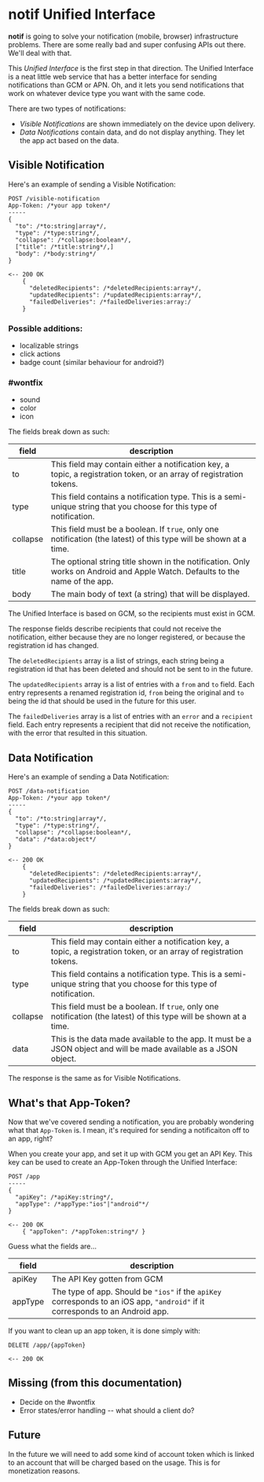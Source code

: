 notif Unified Interface
=======================

**notif** is going to solve your notification (mobile, browser) infrastructure problems.
There are some really bad and super confusing APIs out there.
We'll deal with that.

This *Unified Interface* is the first step in that direction.
The Unified Interface is a neat little web service that has a better interface for sending notifications than GCM or APN.
Oh, and it lets you send notifications that work on whatever device type you want with the same code.

There are two types of notifications:

- *Visible Notifications* are shown immediately on the device upon delivery.
- *Data Notifications* contain data, and do not display anything.
  They let the app act based on the data.

## Visible Notification

Here's an example of sending a Visible Notification:

    POST /visible-notification
    App-Token: /*your app token*/
    -----
    {
      "to": /*to:string|array*/,
      "type": /*type:string*/,
      "collapse": /*collapse:boolean*/,
      ["title": /*title:string*/,]
      "body": /*body:string*/
    }

    <-- 200 OK
        {
          "deletedRecipients": /*deletedRecipients:array*/,
          "updatedRecipients": /*updatedRecipients:array*/,
          "failedDeliveries": /*failedDeliveries:array:/
        }

### Possible additions:

- localizable strings
- click actions
- badge count (similar behaviour for android?)

### #wontfix

- sound
- color
- icon

The fields break down as such:

| field    | description                                                                                                                  |
| -------- | ---------------------------------------------------------------------------------------------------------------------------- |
| to       | This field may contain either a notification key, a topic, a registration token, or an array of registration tokens.         |
| type     | This field contains a notification type. This is a semi-unique string that you choose for this type of notification.         |
| collapse | This field must be a boolean. If `true`, only one notification (the latest) of this type will be shown at a time.            |
| title    | The optional string title shown in the notification. Only works on Android and Apple Watch. Defaults to the name of the app. |
| body     | The main body of text (a string) that will be displayed.                                                                     |

The Unified Interface is based on GCM, so the recipients must exist in GCM.

The response fields describe recipients that could not receive the notification, either because they are no longer registered, or because the registration id has changed.

The `deletedRecipients` array is a list of strings, each string being a registration id that has been deleted and should not be sent to in the future.

The `updatedRecipients` array is a list of entries with a `from` and `to` field.
Each entry represents a renamed registration id, `from` being the original and `to` being the id that should be used in the future for this user.

The `failedDeliveries` array is a list of entries with an `error` and a `recipient` field.
Each entry represents a recipient that did not receive the notification, with the error that resulted in this situation.

## Data Notification

Here's an example of sending a Data Notification:

    POST /data-notification
    App-Token: /*your app token*/
    -----
    {
      "to": /*to:string|array*/,
      "type": /*type:string*/,
      "collapse": /*collapse:boolean*/,
      "data": /*data:object*/
    }

    <-- 200 OK
        {
          "deletedRecipients": /*deletedRecipients:array*/,
          "updatedRecipients": /*updatedRecipients:array*/,
          "failedDeliveries": /*failedDeliveries:array:/
        }

The fields break down as such:

| field    | description                                                                                                                  |
| -------- | -------------------------------------------------------------------------------------------------------------------- |
| to       | This field may contain either a notification key, a topic, a registration token, or an array of registration tokens. |
| type     | This field contains a notification type. This is a semi-unique string that you choose for this type of notification. |
| collapse | This field must be a boolean. If `true`, only one notification (the latest) of this type will be shown at a time.    |
| data     | This is the data made available to the app. It must be a JSON object and will be made available as a JSON object.    |

The response is the same as for Visible Notifications.

## What's that App-Token?

Now that we've covered sending a notification, you are probably wondering what that `App-Token` is.
I mean, it's required for sending a notificaiton off to an app, right?

When you create your app, and set it up with GCM you get an API Key.
This key can be used to create an App-Token through the Unified Interface:

    POST /app
    -----
    {
      "apiKey": /*apiKey:string*/,
      "appType": /*appType:"ios"|"android"*/
    }

    <-- 200 OK
        { "appToken": /*appToken:string*/ }

Guess what the fields are...

| field   | description                                                                                                                    |
| ------- | ------------------------------------------------------------------------------------------------------------------------------ |
| apiKey  | The API Key gotten from GCM                                                                                                    |
| appType | The type of app. Should be `"ios"` if the `apiKey` corresponds to an iOS app, `"android"` if it corresponds to an Android app. |

If you want to clean up an app token, it is done simply with:

    DELETE /app/{appToken}

    <-- 200 OK

## Missing (from this documentation)

- Decide on the #wontfix
- Error states/error handling -- what should a client do?

## Future

In the future we will need to add some kind of account token which is linked to an account that will be charged based on the usage.
This is for monetization reasons.
